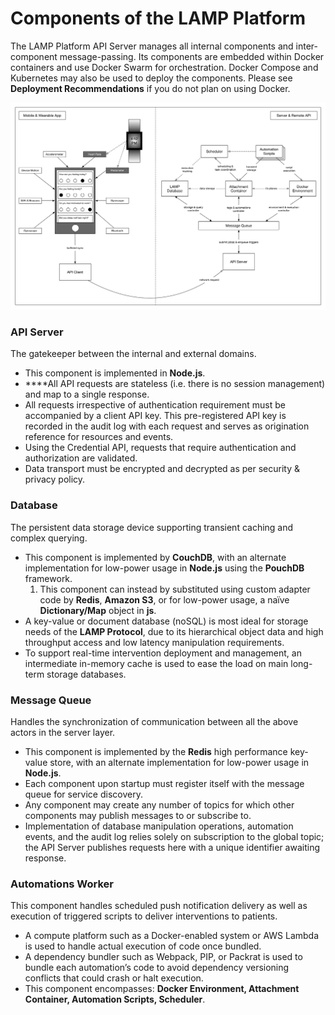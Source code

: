 # Components of the LAMP Platform

The LAMP Platform API Server manages all internal components and inter-component message-passing. Its components are embedded within Docker containers and use Docker Swarm for orchestration. Docker Compose and Kubernetes may also be used to deploy the components. Please see **Deployment Recommendations** if you do not plan on using Docker.

![](assets/Platform_Overview.png)

### **API Server**

The gatekeeper between the internal and external domains.

- This component is implemented in **Node.js**.
- ****All API requests are stateless (i.e. there is no session management) and map to a single response.
- All requests irrespective of authentication requirement must be accompanied by a client API key. This pre-registered API key is recorded in the audit log with each request and serves as origination reference for resources and events.
- Using the Credential API, requests that require authentication and authorization are validated.
- Data transport must be encrypted and decrypted as per security & privacy policy.

### **Database**

The persistent data storage device supporting transient caching and complex querying.

- This component is implemented by **CouchDB**, with an alternate implementation for low-power usage in **Node.js** using the **PouchDB** framework.
    1. This component can instead by substituted using custom adapter code by **Redis**, **Amazon S3**, or for low-power usage, a naïve **Dictionary/Map** object in **js**.
- A key-value or document database (noSQL) is most ideal for storage needs of the **LAMP Protocol**, due to its hierarchical object data and high throughput access and low latency manipulation requirements.
- To support real-time intervention deployment and management, an intermediate in-memory cache is used to ease the load on main long-term storage databases.

### **Message Queue**

Handles the synchronization of communication between all the above actors in the server layer.

- This component is implemented by the **Redis** high performance key-value store, with an alternate implementation for low-power usage in **Node.js**.
- Each component upon startup must register itself with the message queue for service discovery.
- Any component may create any number of topics for which other components may publish messages to or subscribe to.
- Implementation of database manipulation operations, automation events, and the audit log relies solely on subscription to the global topic; the API Server publishes requests here with a unique identifier awaiting response.

### **Automations Worker**

This component handles scheduled push notification delivery as well as execution of triggered scripts to deliver interventions to patients.

- A compute platform such as a Docker-enabled system or AWS Lambda is used to handle actual execution of code once bundled.
- A dependency bundler such as Webpack, PIP, or Packrat is used to bundle each automation’s code to avoid dependency versioning conflicts that could crash or halt execution.
- This component encompasses: **Docker Environment, Attachment Container, Automation Scripts, Scheduler**.
